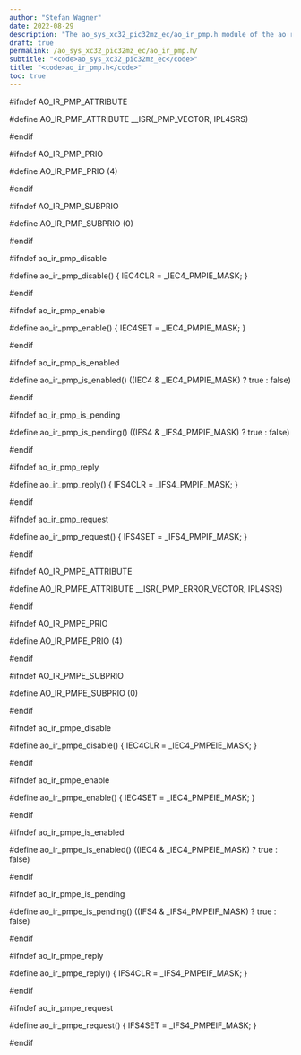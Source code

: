 ```yaml
---
author: "Stefan Wagner"
date: 2022-08-29
description: "The ao_sys_xc32_pic32mz_ec/ao_ir_pmp.h module of the ao real-time operating system."
draft: true
permalink: /ao_sys_xc32_pic32mz_ec/ao_ir_pmp.h/ 
subtitle: "<code>ao_sys_xc32_pic32mz_ec</code>"
title: "<code>ao_ir_pmp.h</code>"
toc: true
---
```


#ifndef AO_IR_PMP_ATTRIBUTE

#define AO_IR_PMP_ATTRIBUTE         __ISR(_PMP_VECTOR, IPL4SRS)

#endif

#ifndef AO_IR_PMP_PRIO

#define AO_IR_PMP_PRIO              (4)

#endif

#ifndef AO_IR_PMP_SUBPRIO

#define AO_IR_PMP_SUBPRIO           (0)

#endif

#ifndef ao_ir_pmp_disable

#define ao_ir_pmp_disable()         { IEC4CLR = _IEC4_PMPIE_MASK; }

#endif

#ifndef ao_ir_pmp_enable

#define ao_ir_pmp_enable()          { IEC4SET = _IEC4_PMPIE_MASK; }

#endif

#ifndef ao_ir_pmp_is_enabled

#define ao_ir_pmp_is_enabled()      ((IEC4 & _IEC4_PMPIE_MASK) ? true : false)

#endif

#ifndef ao_ir_pmp_is_pending

#define ao_ir_pmp_is_pending()      ((IFS4 & _IFS4_PMPIF_MASK) ? true : false)

#endif

#ifndef ao_ir_pmp_reply

#define ao_ir_pmp_reply()           { IFS4CLR = _IFS4_PMPIF_MASK; }

#endif

#ifndef ao_ir_pmp_request

#define ao_ir_pmp_request()         { IFS4SET = _IFS4_PMPIF_MASK; }

#endif

#ifndef AO_IR_PMPE_ATTRIBUTE

#define AO_IR_PMPE_ATTRIBUTE        __ISR(_PMP_ERROR_VECTOR, IPL4SRS)

#endif

#ifndef AO_IR_PMPE_PRIO

#define AO_IR_PMPE_PRIO             (4)

#endif

#ifndef AO_IR_PMPE_SUBPRIO

#define AO_IR_PMPE_SUBPRIO          (0)

#endif

#ifndef ao_ir_pmpe_disable

#define ao_ir_pmpe_disable()        { IEC4CLR = _IEC4_PMPEIE_MASK; }

#endif

#ifndef ao_ir_pmpe_enable

#define ao_ir_pmpe_enable()         { IEC4SET = _IEC4_PMPEIE_MASK; }

#endif

#ifndef ao_ir_pmpe_is_enabled

#define ao_ir_pmpe_is_enabled()     ((IEC4 & _IEC4_PMPEIE_MASK) ? true : false)

#endif

#ifndef ao_ir_pmpe_is_pending

#define ao_ir_pmpe_is_pending()     ((IFS4 & _IFS4_PMPEIF_MASK) ? true : false)

#endif

#ifndef ao_ir_pmpe_reply

#define ao_ir_pmpe_reply()          { IFS4CLR = _IFS4_PMPEIF_MASK; }

#endif

#ifndef ao_ir_pmpe_request

#define ao_ir_pmpe_request()        { IFS4SET = _IFS4_PMPEIF_MASK; }

#endif

